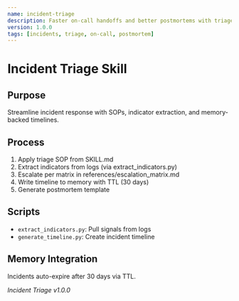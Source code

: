 ```yaml
---
name: incident-triage
description: Faster on-call handoffs and better postmortems with triage SOPs
version: 1.0.0
tags: [incidents, triage, on-call, postmortem]
---
```


# Incident Triage Skill

## Purpose
Streamline incident response with SOPs, indicator extraction, and memory-backed timelines.

## Process
1. Apply triage SOP from SKILL.md
2. Extract indicators from logs (via extract_indicators.py)
3. Escalate per matrix in references/escalation_matrix.md
4. Write timeline to memory with TTL (30 days)
5. Generate postmortem template

## Scripts
- `extract_indicators.py`: Pull signals from logs
- `generate_timeline.py`: Create incident timeline

## Memory Integration
Incidents auto-expire after 30 days via TTL.

*Incident Triage v1.0.0*
